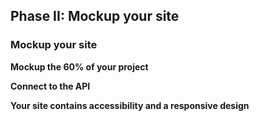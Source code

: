 ## Phase II: Mockup your site

### Mockup your site

**Mockup the 60% of your project**

**Connect to the API**

**Your site contains accessibility and a responsive design**
